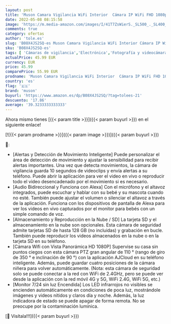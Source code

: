 ```yaml
---
layout: post
title: 'Muson Camara Vigilancia WiFi Interior  Cámara IP WiFi FHD 1080p  Visión Noturna& Sensor Movimiento& Audio Doble Vía& Admite Tarjeta SD& Compatible con Alexa  Camara Seguridad Mascotas/Bebés'
date: 2022-05-08 08:15:58
image: 'https://m.media-amazon.com/images/I/41T7ZsWierS._SL500_._SL400_.jpg'
comments: true
category: ofertas
author: 'tole.es'
slug: 'B08X4JS2SQ-es Muson Camara Vigilancia WiFi Interior Cámara IP WiFi FHD...'
sku: 'B08X4JS2SQ-es'
tags: [ 'Cámaras de vigilancia','Electrónica','Fotografía y videocámaras','alexa','muson','🇪🇸', ]
actualPrice: 45.99 EUR
currency: EUR
price: 45.99
comparePrice: 55.99 EUR
prodname: 'Muson Camara Vigilancia WiFi Interior  Cámara IP WiFi FHD 1080p  Visión Noturna& Sensor Movimiento& Audio Doble Vía& Admite Tarjeta SD& Compatible con Alexa  Camara Seguridad Mascotas/Bebés'
country: 'es'
flag: '🇪🇸'
brand: 'muson'
buyurl: 'https://www.amazon.es/dp/B08X4JS2SQ/?tag=tolees-21'
descuento: '17.86'
average: '39.3233333333333'
---
```


Ahora mismo tienes [{{< param title >}}]({{< param buyurl >}}) en el siguiente enlace!

[![{{< param prodname >}}]({{< param image >}})]({{< param buyurl >}})

🔎:

- [Alertas y Detección de Movimiento Inteligente] Puede personalizar el área de detección de movimiento y ajustar la sensibilidad para recibir alertas importantes. Una vez que detecta movimientos, la cámara de vigilancia guarda 10 segundos de videoclips y envía alertas a su teléfono. Puede abrir la aplicación para ver el video en vivo o reproducir todo el video desencadenado por el movimiento si es necesario.
- [Audio Bidireccional y Funciona con Alexa] Con el micrófono y el altavoz integrados, puede escuchar y hablar con su bebé y su mascota cuando no esté. También puede ajustar el volumen o silenciar el altavoz a través de la aplicación. Funciona con los dispositivos de pantalla de Alexa para ver los videos en vivo capturados por el monitor para bebés con un simple comando de voz.
- [Almacenamiento y Reproducción en la Nube / SD] La tarjeta SD y el almacenamiento en la nube son opcionales. Esta cámara de seguridad admite tarjetas SD de hasta 128 GB (no incluidas) y grabación en bucle. También puede reproducir los videos almacenados en la nube o en la tarjeta SD en su teléfono.
- [Cámara Wifi con Vista Panorámica HD 1080P] Supervise su casa sin puntos ciegos con esta cámara PTZ gran angular de 110 ° (rango de giro de 350 ° e inclinación de 90 °) con la aplicación AJCloud en su teléfono inteligente. Además, puede guardar cuatro posiciones de la cámara niñera para volver automáticamente. (Nota: esta cámara de seguridad solo se puede conectar a la red con WiFi de 2.4GHz, pero se puede ver desde la aplicación con la red móvil 4G y 5G, WiFi 2.4G, WiFi 5G, etc.)
- [Monitor 7/24 sin luz Encendida] Los LED infrarrojos no visibles se encienden automáticamente en condiciones de poca luz, mostrándole imágenes y videos nítidos y claros día y noche. Además, la luz indicadora de estado se puede apagar de forma remota. No se preocupe por la contaminación lumínica.

[🛒 Visítala!!!]({{< param buyurl >}})
